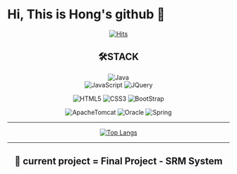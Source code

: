 # Hi, This is Hong's github 👋

<!--
**Hongs14/Hongs14** is a ✨ _special_ ✨ repository because its `README.md` (this file) appears on your GitHub profile.

Here are some ideas to get you started:

- 🔭 I’m currently working on ...
- 🌱 I’m currently learning ...
- 👯 I’m looking to collaborate on ...
- 🤔 I’m looking for help with ...
- 💬 Ask me about ...
- 📫 How to reach me: ...
- 😄 Pronouns: ...
- ⚡ Fun fact: ...
-->
<div align="center">
  
[![Hits](https://hits.seeyoufarm.com/api/count/incr/badge.svg?url=https%3A%2F%2Fgithub.com%2FHongs14&count_bg=%23D636DB&title_bg=%234E4251&icon=ghostery.svg&icon_color=%23FDFDFD&title=hits&edge_flat=false)](https://hits.seeyoufarm.com)
 
##  🛠STACK
  
![Java](https://img.shields.io/badge/Java-007396.svg?&style=flat&logo=Java&logoColor=white)  
![JavaScript](https://img.shields.io/badge/JavaScript-F7DF1E.svg?&style=flat&logo=JavaScript&logoColor=white)
![JQuery](https://img.shields.io/badge/JQuery-0769AD.svg?&style=flat&logo=jQuery&logoColor=white)
  
![HTML5](https://img.shields.io/badge/HTML5-E34F26.svg?&style=flat&logo=HTML5&logoColor=white)
![CSS3](https://img.shields.io/badge/CSS3-1572B6.svg?&style=flat&logo=CSS3&logoColor=white)
![BootStrap](https://img.shields.io/badge/Bootstrap4-7952B3.svg?&style=flat&logo=Bootstrap&logoColor=white)
  
![ApacheTomcat](https://img.shields.io/badge/ApacheTomcat-F8DC75.svg?&style=flat&logo=ApacheTomcat&logoColor=white)
![Oracle](https://img.shields.io/badge/Oracle-F80000.svg?&style=flat&logo=Oracle&logoColor=white)
![Spring](https://img.shields.io/badge/Spring-6DB33F.svg?&style=flate&logo=Spring&logoColor=white)

<hr>

[![Top Langs](https://github-readme-stats.vercel.app/api/top-langs/?username=anuraghazra)](https://github.com/anuraghazra/github-readme-stats)

<hr>

## 💾 current project =  **Final Project - SRM System**

</div>

